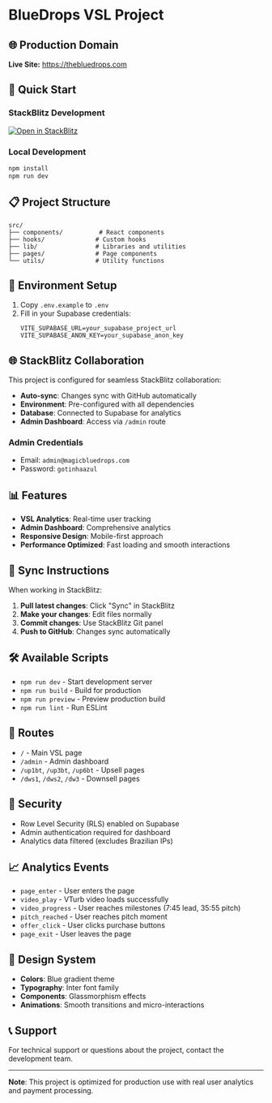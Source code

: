 # BlueDrops VSL Project

## 🌐 Production Domain
**Live Site:** https://thebluedrops.com

## 🚀 Quick Start

### StackBlitz Development
[![Open in StackBlitz](https://developer.stackblitz.com/img/open_in_stackblitz.svg)](https://stackblitz.com/github/rachinha01/dtc8d)

### Local Development
```bash
npm install
npm run dev
```

## 📋 Project Structure

```
src/
├── components/          # React components
├── hooks/              # Custom hooks
├── lib/                # Libraries and utilities
├── pages/              # Page components
└── utils/              # Utility functions
```

## 🔧 Environment Setup

1. Copy `.env.example` to `.env`
2. Fill in your Supabase credentials:
   ```
   VITE_SUPABASE_URL=your_supabase_project_url
   VITE_SUPABASE_ANON_KEY=your_supabase_anon_key
   ```

## 🌐 StackBlitz Collaboration

This project is configured for seamless StackBlitz collaboration:

- **Auto-sync**: Changes sync with GitHub automatically
- **Environment**: Pre-configured with all dependencies
- **Database**: Connected to Supabase for analytics
- **Admin Dashboard**: Access via `/admin` route

### Admin Credentials
- Email: `admin@magicbluedrops.com`
- Password: `gotinhaazul`

## 📊 Features

- **VSL Analytics**: Real-time user tracking
- **Admin Dashboard**: Comprehensive analytics
- **Responsive Design**: Mobile-first approach
- **Performance Optimized**: Fast loading and smooth interactions

## 🔄 Sync Instructions

When working in StackBlitz:

1. **Pull latest changes**: Click "Sync" in StackBlitz
2. **Make your changes**: Edit files normally
3. **Commit changes**: Use StackBlitz Git panel
4. **Push to GitHub**: Changes sync automatically

## 🛠️ Available Scripts

- `npm run dev` - Start development server
- `npm run build` - Build for production
- `npm run preview` - Preview production build
- `npm run lint` - Run ESLint

## 📱 Routes

- `/` - Main VSL page
- `/admin` - Admin dashboard
- `/up1bt`, `/up3bt`, `/up6bt` - Upsell pages
- `/dws1`, `/dws2`, `/dw3` - Downsell pages

## 🔐 Security

- Row Level Security (RLS) enabled on Supabase
- Admin authentication required for dashboard
- Analytics data filtered (excludes Brazilian IPs)

## 📈 Analytics Events

- `page_enter` - User enters the page
- `video_play` - VTurb video loads successfully
- `video_progress` - User reaches milestones (7:45 lead, 35:55 pitch)
- `pitch_reached` - User reaches pitch moment
- `offer_click` - User clicks purchase buttons
- `page_exit` - User leaves the page

## 🎨 Design System

- **Colors**: Blue gradient theme
- **Typography**: Inter font family
- **Components**: Glassmorphism effects
- **Animations**: Smooth transitions and micro-interactions

## 📞 Support

For technical support or questions about the project, contact the development team.

---

**Note**: This project is optimized for production use with real user analytics and payment processing.